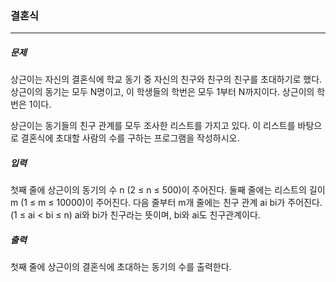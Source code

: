  ### 결혼식

***

##### 문제

상근이는 자신의 결혼식에 학교 동기 중 자신의 친구와 친구의 친구를 초대하기로 했다. 상근이의 동기는 모두 N명이고, 이 학생들의 학번은 모두 1부터 N까지이다. 상근이의 학번은 1이다.            

상근이는 동기들의 친구 관계를 모두 조사한 리스트를 가지고 있다. 이 리스트를 바탕으로 결혼식에 초대할 사람의 수를 구하는 프로그램을 작성하시오.               
      
##### 입력

첫째 줄에 상근이의 동기의 수 n (2 ≤ n ≤ 500)이 주어진다. 둘째 줄에는 리스트의 길이 m (1 ≤ m ≤ 10000)이 주어진다. 다음 줄부터 m개 줄에는 친구 관계 ai bi가 주어진다. (1 ≤ ai < bi ≤ n) ai와 bi가 친구라는 뜻이며, bi와 ai도 친구관계이다.                   

##### 출력

첫째 줄에 상근이의 결혼식에 초대하는 동기의 수를 출력한다.              
